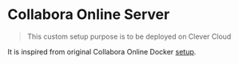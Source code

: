 # Collabora Online Server

> This custom setup purpose is to be deployed on Clever Cloud

It is inspired from original Collabora Online Docker [setup](https://github.com/CollaboraOnline/online/tree/master/docker).